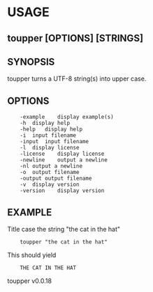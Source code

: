 
# USAGE

## toupper [OPTIONS] [STRINGS]

## SYNOPSIS

toupper turns a UTF-8 string(s) into upper case.

## OPTIONS

```
	-example	display example(s)
	-h	display help
	-help	display help
	-i	input filename
	-input	input filename
	-l	display license
	-license	display license
	-newline	output a newline
	-nl	output a newline
	-o	output filename
	-output	output filename
	-v	display version
	-version	display version
```

## EXAMPLE

Title case the string "the cat in the hat"

```
    toupper "the cat in the hat"
```

This should yield

```
    THE CAT IN THE HAT
```

toupper v0.0.18

